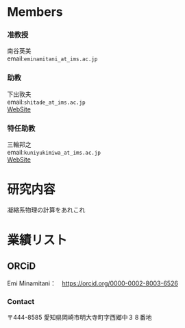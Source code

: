 # Members

### 准教授
南谷英美 \
email:`eminamitani_at_ims.ac.jp`
### 助教
下出敦夫 \
email:`shitade_at_ims.ac.jp` \
[WebSite](https://sites.google.com/view/shitade/)
### 特任助教
三輪邦之 \
email:`kuniyukimiwa_at_ims.ac.jp`\
[WebSite](https://sites.google.com/site/kmiwahome/)

# 研究内容
凝縮系物理の計算をあれこれ

# 業績リスト
## ORCiD
Emi Minamitani：　https://orcid.org/0000-0002-8003-6526

### Contact

〒444-8585	愛知県岡崎市明大寺町字西郷中３８番地
